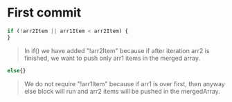 # First commit

```js
if (!arr2Item || arr1Item < arr2Item) {
}
```

> In if() we have added "!arr2Item" because if after iteration arr2 is finished, we want to push only arr1 items in the merged array.

```js
else{}
```

> We do not require "!arr1Item" because if arr1 is over first, then anyway else block will run and arr2 items will be pushed in the mergedArray.
